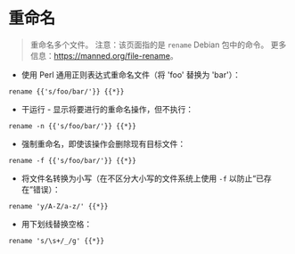 # 重命名

> 重命名多个文件。
> 注意：该页面指的是 `rename` Debian 包中的命令。
> 更多信息：<https://manned.org/file-rename>。

- 使用 Perl 通用正则表达式重命名文件（将 'foo' 替换为 'bar'）：

`rename {{'s/foo/bar/'}} {{*}}`

- 干运行 - 显示将要进行的重命名操作，但不执行：

`rename -n {{'s/foo/bar/'}} {{*}}`

- 强制重命名，即使该操作会删除现有目标文件：

`rename -f {{'s/foo/bar/'}} {{*}}`

- 将文件名转换为小写（在不区分大小写的文件系统上使用 `-f` 以防止“已存在”错误）：

`rename 'y/A-Z/a-z/' {{*}}`

- 用下划线替换空格：

`rename 's/\s+/_/g' {{*}}`